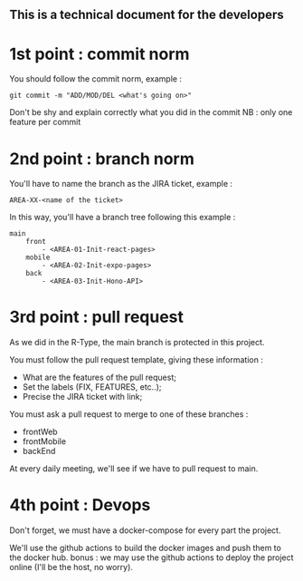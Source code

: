 ## This is a technical document for the developers

# 1st point : commit norm
You should follow the commit norm, example :

```
git commit -m "ADD/MOD/DEL <what's going on>"
```

Don't be shy and explain correctly what you did in the commit
NB : only one feature per commit

# 2nd point : branch norm
You'll have to name the branch as the JIRA ticket, example :

```
AREA-XX-<name of the ticket>
```

In this way, you'll have a branch tree following this example :

```
main
    front
        - <AREA-01-Init-react-pages>
    mobile
        - <AREA-02-Init-expo-pages>
    back
        - <AREA-03-Init-Hono-API>
```

# 3rd point : pull request
As we did in the R-Type, the main branch is protected in this project.

You must follow the pull request template, giving these information :

- What are the features of the pull request;
- Set the labels (FIX, FEATURES, etc..);
- Precise the JIRA ticket with link;

You must ask a pull request to merge to one of these branches :
- frontWeb
- frontMobile
- backEnd

At every daily meeting, we'll see if we have to pull request to main.

# 4th point : Devops
Don't forget, we must have a docker-compose for every part the project.

We'll use the github actions to build the docker images and push them to the docker hub.
bonus : we may use the github actions to deploy the project online (I'll be the host, no worry).